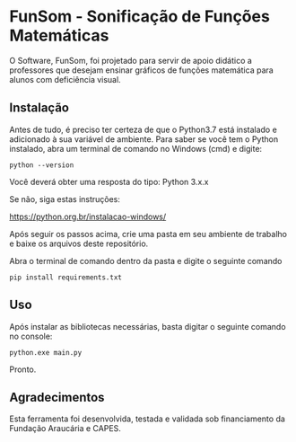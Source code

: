 # FunSom - Sonificação de Funções Matemáticas

O Software, FunSom, foi projetado para servir de apoio didático a professores que desejam ensinar gráficos de funções matemática para alunos com deficiência visual. 

## Instalação

Antes de tudo, é preciso ter certeza de que o Python3.7 está instalado e adicionado à sua variável de ambiente.
Para saber se você tem o Python instalado, abra um terminal de comando no Windows (cmd) e digite:
```
python --version
```
Você deverá obter uma resposta do tipo: Python 3.x.x

Se não, siga estas instruções:

https://python.org.br/instalacao-windows/

Após seguir os passos acima, crie uma pasta em seu ambiente de trabalho e baixe os arquivos deste repositório.

Abra o terminal de comando dentro da pasta e digite o seguinte comando

```
pip install requirements.txt
```

## Uso

Após instalar as bibliotecas necessárias, basta digitar o seguinte comando no console:
```
python.exe main.py
```
Pronto.

## Agradecimentos

Esta ferramenta foi desenvolvida, testada e validada sob financiamento da Fundação Araucária e CAPES. 

